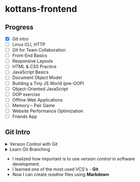 # kottans-frontend

## Progress 

- [x] Git intro
- [ ] Linux CLI, HTTP
- [ ] Git for Team Collaboration
- [ ] Front-End Basics
- [ ] Responsive Layouts
- [ ] HTML & CSS Practice
- [ ] JavaScript Basics
- [ ] Document Object Model
- [ ] Building a Tiny JS World (pre-OOP)
- [ ] Object-Oriented JavaScript
- [ ] OOP exercise
- [ ] Offline Web Applications
- [ ] Memory – Pair Game
- [ ] Website Performance Optimization
- [ ] Friends App

## Git Intro
 
<details>
    <summary>Version Control with Git</summary>
    <img src="img/version-control.png">
</details>


<details>
    <summary>Learn Git Branching</summary>
    <img src="img/gitbranching.png">
</details>

- I realized how important is to use *version control* in software development.
- I learned one of the most used VCS's - **Git**
- Now I can create *readme* files using **Markdown**